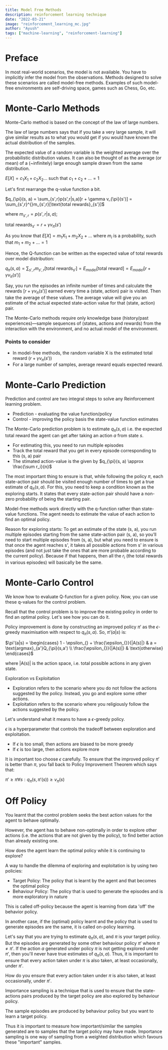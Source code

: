 ```yaml
---
title: Model Free Methods
description: reinforcement learning technique
date: "2022-03-21"
image: "reinforcement_learning_mc.jpg"
author: "Ayush"
tags: ["machine-learning", "reinforcement-learning"]
---
```


# Preface

In most real-world scenarios, the model is not available. You have to implicitly infer the model from the observations. Methods designed to solve these scenarios are called model-free methods. Examples of such model-free environments are self-driving space, games such as Chess, Go, etc.

# Monte-Carlo Methods

Monte-Carlo method is based on the concept of the law of large numbers.

The law of large numbers says that if you take a very large sample, it will give similar results as to what you would get if you would have known the actual distribution of the samples.

The expected value of a random variable is the weighted average over the probabilistic distribution values. It can also be thought of as the average (or mean) of a (~infinitely) large enough sample drawn from the same distribution.

$E[X] = c_1X_1 + c_2X_2 \ldots$ such that $c_1 + c_2 + \ldots = 1$

Let's first rearrange the q-value function a bit.

$q_{\pi}(s, a) = \sum_{s',r}p(s',r|s,a)[r + \gamma v_{\pi}(s')] = \sum_{s',r}^{}m_{s',r}[\text{total rewards}_{s'}]$

where $m_{s',r} = p(s',r|s,a)$;

$\text{total rewards}_{s'} = r + \gamma v_{\pi}(s')$

As you know that $E[X] = m_1X_1 + m_2X_2 + \ldots$ where $m_i$ is a probability, such that $m_1+m_2+\ldots = 1$

Hence, the Q-function can be written as the expected value of total rewards over model distribution:

$q_{\pi}(s, a) = \sum_{s', r}m_{s',r}[\text{total rewards}_{s'}] = E_{model}[\text{total reward}] = E_{model}[r + \gamma v_{\pi}(s')]$

Say, you run the episodes an infinite number of times and calculate the rewards $[r + \gamma v_{\pi}(s')]$ earned every time a (state, action) pair is visited. Then take the average of these values. The average value will give you an estimate of the actual expected state-action value for that (state, action) pair. 

The Monte-Carlo methods require only knowledge base (history/past experiences)—sample sequences of (states, actions and rewards) from the interaction with the environment, and no actual model of the environment.

### Points to consider
- In model-free methods, the random variable X is the estimated total reward ($r + \gamma v_{\pi}(s')$)
- For a large number of samples, average reward equals expected reward.

# Monte-Carlo Prediction
Prediction and control are two integral steps to solve any Reinforcement learning problem.
- Prediction - evaluating the value function/policy
- Control - improving the policy basis the state-value function estimates

The Monte-Carlo prediction problem is to estimate $q_{\pi}(s, a)$ i.e. the expected total reward the agent can get after taking an action $a$ from state $s$.

- For estimating this, you need to run multiple episodes
- Track the total reward that you get in every episode corresponding to this (s, a) pair
- The stimated action-value is the given by $q_{\pi}(s, a) \approx \frac{\sum r_i}{n}$

The most important thing to ensure is that, while following the policy $\pi$, each state-action pair should be visited enough number of times to get a true estimate of $q_{\pi}(s, a)$. For this, you need to keep a condition known as the exploring starts. It states that every state-action pair should have a non-zero probability of being the starting pair.

Model-free methods work directly with the q-function rather than state-value functions. The agent needs to estimate the value of each action to find an optimal policy.

Reason for exploring starts: To get an estimate of the state (s, a), you run multiple episodes starting from the same state-action pair (s, a), so you’ll need to start multiple episodes from (s, a), but what you need to ensure is that once the agent reaches s', it takes all possible actions from s' in various episodes (and not just take the ones that are more probable according to the current policy). Because if that happens, then all the $r_i$ (the total rewards in various episodes) will basically be the same.

# Monte-Carlo Control

We know how to evaluate Q-function for a given policy. Now, you can use these q-values for the control problem. 

Recall that the control problem is to improve the existing policy in order to find an optimal policy. Let's see how you can do it.

Policy improvement is done by constructing an improved policy $\pi'$ as the $\epsilon_{}$-greedy maximisation with respect to $q_{\pi}(s, a)$. So, $\pi'(a|s)$ is:

$\pi'(a|s) = \begin{cases}
1 - \epsilon_{} + \frac{\epsilon_{}}{|A(s)|} & a = \text{argmax}_{a'}Q_{\pi}(s,a') \\
\frac{\epsilon_{}}{|A(s)|}  & \text{otherwise}
\end{cases}$

where |A(s)| is the action space, i.e. total possible actions in any given state.

Exploration vs Exploitation

- Exploration refers to the scenario where you do not follow the actions suggested by the policy. Instead, you go and explore some other actions.
- Exploitation refers to the scenario where you religiously follow the actions suggested by the policy.
 

Let's understand what it means to have a $\epsilon$-greedy policy.

$\epsilon_{}$ is a hyperparameter that controls the tradeoff between exploration and exploitation.

- If $\epsilon_{}$ is too small, then actions are biased to be more greedy
- If $\epsilon_{}$ is too large, then actions explore more

It is important too choose $\epsilon_{}$ carefully. To ensure that the improved policy $\pi'$ is better than $\pi$, you fall back to Policy Improvement Theorem which says that:

$\pi' \ge \pi \forall s: q_{\pi}(s, \pi'(s)) \ge v_{\pi}(s)$

# Off Policy

You learnt that the control problem seeks the best action values for the agent to behave optimally.

However, the agent has to behave non-optimally in order to explore other actions (i.e. the actions that are not given by the policy), to find better action than already existing one.

How does the agent learn the optimal policy while it is continuing to explore?

A way to handle the dilemma of exploring and exploitation is by using two policies:
- Target Policy: The policy that is learnt by the agent and that becomes the optimal policy
- Behaviour Policy: The policy that is used to generate the episodes and is more exploratory in nature

This is called off-policy because the agent is learning from data 'off' the behavior policy.

In another case, if the (optimal) policy learnt and the policy that is used to generate episodes are the same, it is called on-policy learning. 

Let's say that you are trying to estimate $q_{\pi}(s, a)$, and $\pi$ is your target policy. But the episodes are generated by some other behaviour policy $\pi'$ where $\pi\neq \pi'$. If the action $a$ generated under policy $\pi$ is not getting explored under $\pi'$, then you'll never have true estimates of $q_{\pi}(s, a)$. Thus, it is important to ensure that every action taken under $\pi$ is also taken, at least occasionally, under $\pi'$.

How do you ensure that every action taken under $\pi$ is also taken, at least occasionally, under $\pi'$. 

Importance sampling is a technique that is used to ensure that the state-actions pairs produced by the target policy are also explored by behaviour policy.

The sample episodes are produced by behaviour policy but you want to learn a target policy.

Thus it is important to measure how important/similar the samples generated are to samples that the target policy may have made. Importance sampling is one way of sampling from a weighted distribution which favours these "important" samples.
